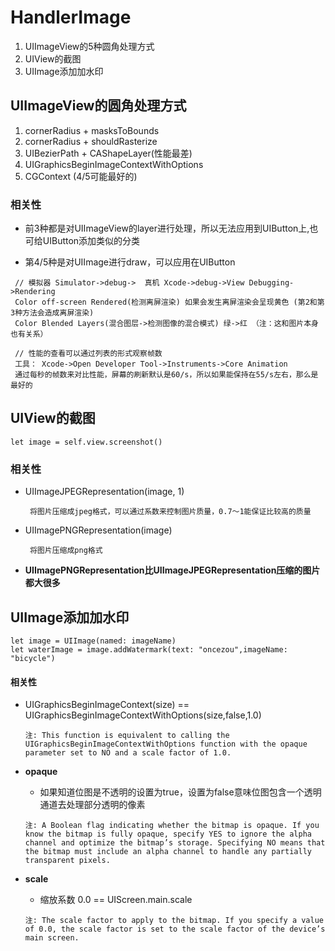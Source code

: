 # HandlerImage
1.	UIImageView的5种圆角处理方式
2. UIView的截图
3. UIImage添加加水印

## UIImageView的圆角处理方式
1. cornerRadius + masksToBounds
2. cornerRadius + shouldRasterize
3. UIBezierPath + CAShapeLayer(性能最差)
4. UIGraphicsBeginImageContextWithOptions
5. CGContext	(4/5可能最好的)

### 相关性
	
* 前3种都是对UIImageView的layer进行处理，所以无法应用到UIButton上,也可给UIButton添加类似的分类
    
* 第4/5种是对UIImage进行draw，可以应用在UIButton

```  
 // 模拟器 Simulator->debug->  真机 Xcode->debug->View Debugging->Rendering
 Color off-screen Rendered(检测离屏渲染) 如果会发生离屏渲染会呈现黄色 (第2和第3种方法会造成离屏渲染)
 Color Blended Layers(混合图层->检测图像的混合模式) 绿->红 （注：这和图片本身也有关系）
    
 // 性能的查看可以通过列表的形式观察帧数
 工具： Xcode->Open Developer Tool->Instruments->Core Animation
 通过每秒的帧数来对比性能，屏幕的刷新默认是60/s，所以如果能保持在55/s左右，那么是最好的
```
    
## UIView的截图
```
let image = self.view.screenshot()
``` 
### 相关性

 * UIImageJPEGRepresentation(image, 1)
 
 		将图片压缩成jpeg格式，可以通过系数来控制图片质量，0.7～1能保证比较高的质量
 
 
 * UIImagePNGRepresentation(image)
 				
 	    将图片压缩成png格式
 
 * **UIImagePNGRepresentation比UIImageJPEGRepresentation压缩的图片都大很多**

## UIImage添加加水印
```
let image = UIImage(named: imageName)
let waterImage = image.addWatermark(text: "oncezou",imageName: "bicycle")
``` 
#### 相关性

* UIGraphicsBeginImageContext(size) == UIGraphicsBeginImageContextWithOptions(size,false,1.0)

 	```
 	注: This function is equivalent to calling the UIGraphicsBeginImageContextWithOptions function with the opaque parameter set to NO and a scale factor of 1.0.
 	```
 
* **opaque**
	*  	如果知道位图是不透明的设置为true，设置为false意味位图包含一个透明通道去处理部分透明的像素
	
	```
	注: A Boolean flag indicating whether the bitmap is opaque. If you know the bitmap is fully opaque, specify YES to ignore the alpha channel and optimize the bitmap’s storage. Specifying NO means that the bitmap must include an alpha channel to handle any partially transparent pixels.
	```

* **scale**	

	*  缩放系数 0.0 == UIScreen.main.scale

	``` 
	注: The scale factor to apply to the bitmap. If you specify a value of 0.0, the scale factor is set to the scale factor of the device’s main screen.
	```

